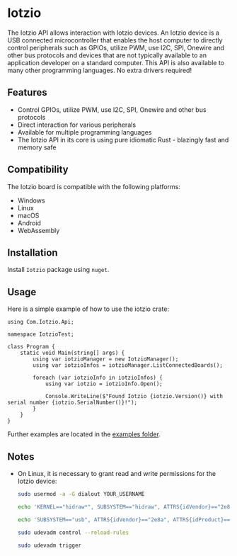 # Iotzio

The Iotzio API allows interaction with Iotzio devices. An Iotzio device is a USB connected microcontroller that enables the host computer to directly control peripherals such as GPIOs, utilize PWM, use I2C, SPI, Onewire and other bus protocols and devices that are not typically available to an application developer on a standard computer. This API is also available to many other programming languages. No extra drivers required!

## Features

- Control GPIOs, utilize PWM, use I2C, SPI, Onewire and other bus protocols
- Direct interaction for various peripherals
- Available for multiple programming languages
- The Iotzio API in its core is using pure idiomatic Rust - blazingly fast and memory safe

## Compatibility

The Iotzio board is compatible with the following platforms:
- Windows
- Linux
- macOS
- Android
- WebAssembly

## Installation

Install `Iotzio` package using `nuget`.

## Usage
Here is a simple example of how to use the iotzio crate:
```
using Com.Iotzio.Api;

namespace IotzioTest;

class Program {
    static void Main(string[] args) {
        using var iotzioManager = new IotzioManager();
        using var iotzioInfos = iotzioManager.ListConnectedBoards();

        foreach (var iotzioInfo in iotzioInfos) {
            using var iotzio = iotzioInfo.Open();

            Console.WriteLine($"Found Iotzio {iotzio.Version()} with serial number {iotzio.SerialNumber()}!");
        }
    }
}
```

Further examples are located in the [examples folder](https://github.com/Iotzio-Project/iotzio-dotnet/tree/main/examples).

## Notes

- On Linux, it is necessary to grant read and write permissions for the Iotzio device:

    ```sh
    sudo usermod -a -G dialout YOUR_USERNAME
    ```

    ```sh
    echo 'KERNEL=="hidraw*", SUBSYSTEM=="hidraw", ATTRS{idVendor}=="2e8a", ATTRS{idProduct}=="000f", GROUP="dialout", MODE="0660"' | sudo tee /etc/udev/rules.d/99-iotzio.rules
    ```

    ```sh
    echo 'SUBSYSTEM=="usb", ATTRS{idVendor}=="2e8a", ATTRS{idProduct}=="000f", GROUP="dialout", MODE="0660"' | sudo tee -a /etc/udev/rules.d/99-iotzio.rules
    ```

    ```sh
    sudo udevadm control --reload-rules
    ```

    ```sh
    sudo udevadm trigger
    ```
